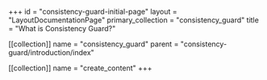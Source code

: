 +++
id = "consistency-guard-initial-page"
layout = "LayoutDocumentationPage"
primary_collection = "consistency_guard"
title = "What is Consistency Guard?"

[[collection]]
name = "consistency_guard"
parent = "consistency-guard/introduction/index"

[[collection]]
name = "create_content"
+++
